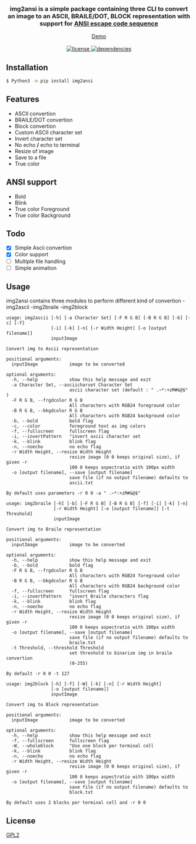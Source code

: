 <div align="center">
  <h3>
img2ansi is a simple package containing three CLI to convert an image to an ASCII, BRAILE/DOT, BLOCK representation with support for <a href ="https://en.wikipedia.org/wiki/ANSI_escape_code" > ANSI escape code sequence </a>
  </h3>
</div>

<div align="center">
  <a href="https://github.com/dax99993/img2ansi/blob/main/demo/demo.md">Demo</a>
  <br/><br/>
  <a href="https://github.com/dax99993/img2ansi/blob/main/LICENSE">
    <img src="https://img.shields.io/badge/License-GPL2-greee.svg?style=flat-square" alt="license" />
  </a>
  <a href="https://pypi.org/project/PIL/">
    <img src="https://img.shields.io/badge/Dependencies-PIL-blue.svg?style=flat-square" alt="dependencies" />
  </a>
</div>

## Installation

```bash
$ Python3 -m pip install img2ansi
```

## Features
- ASCII convertion
- BRAILE/DOT convertion
- Block convertion
- Custom ASCII character set
- Invert character set
- No echo **/** echo to terminal
- Resize of image
- Save to a file
- True color

## ANSI support
- Bold
- Blink
- True color Foreground
- True color Background 

## Todo
- [x] Simple Ascii convertion
- [x] Color support
- [ ] Multiple file handling
- [ ] Simple animation

## Usage
img2ansi contains three modules to perform different kind of convertion
-img2ascii
-img2braile
-img2block
```
usage: img2ascii [-h] [-a Character Set] [-F R G B] [-B R G B] [-b] [-c] [-f]
                 [-i] [-k] [-n] [-r Width Height] [-o [output filename]]
                 inputImage

Convert img to Ascii representation

positional arguments:
  inputImage            image to be converted

optional arguments:
  -h, --help            show this help message and exit
  -a Character Set, --asciicharset Character Set
                        ascii character set (default : " .~*:+zM#&@$" )
  -F R G B, --frgdcolor R G B
                        All characters with RGB24 foreground color
  -B R G B, --bkgdcolor R G B
                        All characters with RGB24 background color
  -b, --bold            bold flag
  -c, --color           foreground text as img colors
  -f, --fullscreen      fullscreen flag
  -i, --invertPattern   "invert ascii character set
  -k, --blink           blink flag
  -n, --noecho          no echo flag
  -r Width Height, --resize Width Height
                        resize image (0 0 keeps original size), if given -r
                        100 0 keeps aspectratio with 100px width
  -o [output filename], --save [output filename]
                        save file (if no output filename) defaults to
                        ascii.txt

By default uses parameters -r 0 0 -a " .~*:+zM#&@$"

```

```
usage: img2braile [-h] [-b] [-F R G B] [-B R G B] [-f] [-i] [-k] [-n]
                  [-r Width Height] [-o [output filename]] [-t Threshold]
                  inputImage

Convert img to Braile representation

positional arguments:
  inputImage            image to be converted

optional arguments:
  -h, --help            show this help message and exit
  -b, --bold            bold flag
  -F R G B, --frgdcolor R G B
                        All characters with RGB24 foreground color
  -B R G B, --bkgdcolor R G B
                        All characters with RGB24 background color
  -f, --fullscreen      fullscreen flag
  -i, --invertPattern   "invert Braile characters flag
  -k, --blink           blink flag
  -n, --noecho          no echo flag
  -r Width Height, --resize Width Height
                        resize image (0 0 keeps original size), if given -r
                        100 0 keeps aspectratio with 100px width
  -o [output filename], --save [output filename]
                        save file (if no output filename) defaults to
                        braile.txt
  -t Threshold, --threshold Threshold
                        set threshold to binarize img in braile convertion
                        (0-255)

By default -r 0 0 -t 127

```

```
usage: img2block [-h] [-f] [-W] [-k] [-n] [-r Width Height]
                 [-o [output filename]]
                 inputImage

Convert img to Block representation

positional arguments:
  inputImage            image to be converted

optional arguments:
  -h, --help            show this help message and exit
  -f, --fullscreen      fullscreen flag
  -W, --wholeblock      "Use one block per terminal cell
  -k, --blink           blink flag
  -n, --noecho          no echo flag
  -r Width Height, --resize Width Height
                        resize image (0 0 keeps original size), if given -r
                        100 0 keeps aspectratio with 100px width
  -o [output filename], --save [output filename]
                        save file (if no output filename) defaults to
                        block.txt

By default uses 2 blocks per terminal cell and -r 0 0

```

## License
[GPL2](https://github.com/dax99993/img2ansi/blob/main/LICENSE)
